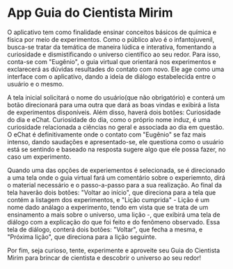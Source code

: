 # App Guia do Cientista Mirim

  O aplicativo tem como finalidade ensinar conceitos básicos de química e física por meio de experimentos. Como o público alvo é o infantojuvenil, busca-se tratar da temática de maneira lúdica e interativa, fomentando a curiosidade e dismistificando o universo científico ao seu redor. Para isso, conta-se com "Eugênio", o guia virtual que orientará nos experimentos e exclarecerá as dúvidas resultades do contato com novo. Ele age como uma interface com o aplicativo, dando a ideia de diálogo estabelecida entre o usuário e o mesmo.
  
  A tela inicial solicitará o nome do usuário(que não obrigatório) e conterá um botão direcionará para uma outra que dará as boas vindas e exibirá a lista de experimentos disponíveis. Além disso, haverá dois botões: Curiosidade do dia e eChat. Curiosidade do dia, como o próprio nome induz, é uma curiosidade relacionada a ciências no geral e associada ao dia em questão. O eChat é definitivamente onde o contato com "Eugênio" se faz mais intenso, dando saudações e apresentado-se, ele questiona como o usuário está se sentindo e baseado na resposta sugere algo que ele possa fazer, no caso um experimento. 
  
  Quando uma das opções de experiementos é selecionada, se é direcionado a uma tela onde o guia virtual fará um comentário sobre o experiemnto, dirá o material necessário e o passo-a-passo para a sua realização. Ao final da tela haverão dois botões: "Voltar ao início", que direciona para a tela que contém a listagem dos experimentos, e "Lição cumprida" - Lição é um nome dado análago a experimento, tendo em vista que se trata de um ensinamento a mais sobre o universo, uma lição -, que exibirá uma tela de diálogo com a explicação do que foi feito e do fenômeno observado. Essa tela de diálogo, conterá dois botões: "Voltar", que fecha a mesma, e "Próxima lição", que direciona para a lição seguinte.
  
  Por fim, seja curioso, tente, experimente e aproveite seu Guia do Cientista Mirim para brincar de cientista e descobrir o universo ao seu redor!
